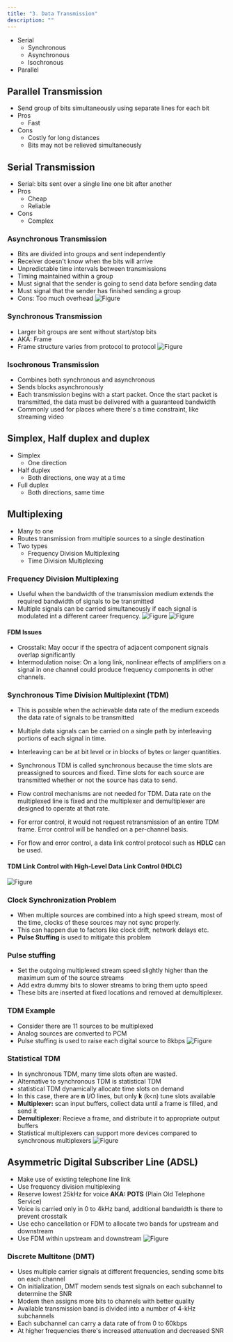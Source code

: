 ```yaml
---
title: "3. Data Transmission"
description: ""
---
```


- Serial
	- Synchronous
	- Asynchronous
	- Isochronous
- Parallel
## Parallel Transmission
- Send group of bits simultaneously using separate lines for each bit
- Pros
	- Fast
- Cons
	- Costly for long distances
	- Bits may not be relieved simultaneously
## Serial Transmission
- Serial: bits sent over a single line one bit after another
- Pros
	- Cheap
	- Reliable
- Cons
	- Complex
### Asynchronous Transmission
- Bits are divided into groups and sent independently
- Receiver doesn't know when the bits will arrive
- Unpredictable time intervals between transmissions
- Timing maintained within a group
- Must signal that the sender is going to send data before sending data
- Must signal that the sender has finished sending a group
- Cons: Too much overhead
![Figure](./data-transmission/Pasted%20image%2020250822152801.png)
### Synchronous Transmission
- Larger bit groups are sent without start/stop bits
- AKA: Frame
- Frame structure varies from protocol to protocol
![Figure](./data-transmission/Pasted%20image%2020250822153015.png)
### Isochronous Transmission
- Combines both synchronous and asynchronous
- Sends blocks asynchronously 
- Each transmission begins with a start packet. Once the start packet is transmitted, the data must be delivered with a guaranteed bandwidth
- Commonly used for places where there's a time constraint, like streaming video
## Simplex, Half duplex and duplex
- Simplex
	- One direction
- Half duplex
	- Both directions, one way at a time
- Full duplex
	- Both directions, same time
## Multiplexing
- Many to one
- Routes transmission from multiple sources to a single destination
- Two types
	- Frequency Division Multiplexing
	- Time Division Multiplexing
### Frequency Division Multiplexing
- Useful when the bandwidth of the transmission medium extends the required bandwidth of signals to be transmitted
- Multiple signals can be carried simultaneously if each signal is modulated int a different career frequency.
![Figure](./data-transmission/Pasted%20image%2020250822154207.png)
![Figure](./data-transmission/Pasted%20image%2020250822154254.png)
#### FDM Issues
- Crosstalk: May occur if the spectra of adjacent component signals overlap significantly
- Intermodulation noise: On a long link, nonlinear effects of amplifiers on a signal in one channel could produce frequency components in other channels.
### Synchronous Time Division Multiplexint (TDM)
- This is possible when the achievable data rate of the medium exceeds the data rate of signals to be transmitted
- Multiple data signals can be carried on a single path by interleaving portions of each signal in time.
- Interleaving can be at bit level or in blocks of bytes or larger quantities.

- Synchronous TDM is called synchronous because the time slots are preassigned to sources and fixed. Time slots for each source are transmitted whether or not the source has data to send.
- Flow control mechanisms are not needed for TDM. Data rate on the multiplexed line is fixed and the multiplexer and demultiplexer are designed to operate at that rate.
- For error control, it would not request retransmission of an entire TDM frame. Error control will be handled on a  per-channel basis.
- For flow and error control, a data link control protocol such as **HDLC** can be used.
#### TDM Link Control with High-Level Data Link Control (HDLC)

![Figure](./data-transmission/Pasted%20image%2020250822172328.png)
### Clock Synchronization Problem
- When multiple sources are combined into a high speed stream, most of the time, clocks of these sources may not sync properly.
- This can happen due to factors like clock drift, network delays etc.
- **Pulse Stuffing** is used to mitigate this problem
### Pulse stuffing
- Set the outgoing multiplexed stream speed slightly higher than the maximum sum of the source streams
- Add extra dummy bits to slower streams to bring them upto speed
- These bits are inserted at fixed locations and removed at demultiplexer.
### TDM Example
- Consider there are 11 sources to be multiplexed
- Analog sources are converted to PCM
- Pulse stuffing is used to raise each digital source to 8kbps
![Figure](./data-transmission/Pasted%20image%2020250822183001.png)
### Statistical TDM
- In synchronous TDM, many time slots often are wasted.
- Alternative to synchronous TDM is statistical TDM
- statistical TDM dynamically allocate time slots on demand
- In this case, there are **n** I/O lines, but only **k** (k<n) tune slots available
- **Multiplexer:** scan input buffers, collect data until a frame is filled, and send it
- **Demultiplexer:** Recieve a frame, and distribute it to appropriate output buffers
- Statistical multiplexers can support more devices compared to synchronous multiplexers
![Figure](./data-transmission/Pasted%20image%2020250822190549.png)

## Asymmetric Digital Subscriber Line (ADSL)
- Make use of existing telephone line link
- Use frequency division multiplexing
- Reserve lowest 25kHz for voice **AKA: POTS** (Plain Old Telephone Service)
- Voice is carried only in 0 to 4kHz band, additional bandwidth is there to prevent crosstalk
- Use echo cancellation or FDM to allocate two bands for upstream and downstream
- Use FDM within upstream and downstream 
![Figure](./data-transmission/Pasted%20image%2020250822191437.png)
### Discrete Multitone (DMT)
- Uses multiple carrier signals at different frequencies, sending some bits on each channel
- On initialization, DMT modem sends test signals on each subchannel to determine the SNR
- Modem then assigns more bits to channels with better quality
- Available transmission band is divided into a number of 4-kHz subchannels
- Each subchannel can carry  a data rate of from 0 to 60kbps
- At higher frequencies there's increased attenuation and decreased SNR